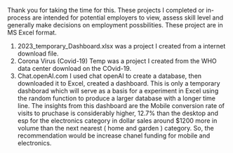 Thank you for taking the time for this. These projects I completed or in-process are intended for potential employers to view, assess skill level and generally make decisions on employment possbilities. These project are in MS Excel format. 
1) 2023_temporary_Dashboard.xlsx was a project I created from a internet download file. 
2) Corona Virus (Covid-19) Temp was a project I created from the WHO data center download on the COvid-19.
3) Chat.openAI.com I used chat openAI to create a database, then downloaded it to Excel, created a dashboard. This is only a temporary dashborad which will serve as a basis for a experiment in Excel using the random function to produce a larger database with a longer time line. The insights from this dashboard are the Mobile conversion rate of visits to pruchase is considerably higher, 12.7% than the desktop and esp for the electronics category in dollar sales around $1200 more in volume than the next nearest ( home and garden ) category. So, the recommendation would be increase chanel funding for mobile and electronics. 
